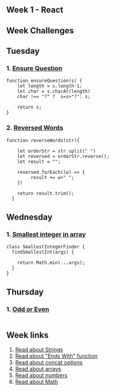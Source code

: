 ## Week 1 - React
## Week Challenges
## Tuesday

### 1. [Ensure Question](https://www.codewars.com/kata/5866fc43395d9138a7000006)

```
function ensureQuestion(s) {
    let length = s.length-1;
    let char = s.charAt(length)
    char !== "?" ?  s=s+"?": s;
    
    return s;
}
```

### 2. [Reversed Words](https://www.codewars.com/kata/51c8991dee245d7ddf00000e)

```
function reverseWords(str){

    let orderStr = str.split(" ")
    let reversed = orderStr.reverse();
    let result = "";

    reversed.forEach((w) => {
         result += w+" ";
    })

    return result.trim();
  }
```


## Wednesday
### 1. [Smallest integer in array](https://www.codewars.com/kata/55a2d7ebe362935a210000b2)
```
class SmallestIntegerFinder {
  findSmallestInt(args) {
    
    return Math.min(...args);
  }
}
```

## Thursday
### 1. [Odd or Even](https://www.codewars.com/kata/5949481f86420f59480000e7)
```
```

## Week links
1. [Read about Strings](https://developer.mozilla.org/es/docs/Web/JavaScript/Reference/Global_Objects/String)
2. [Read about "Ends With" function](https://developer.mozilla.org/es/docs/Web/JavaScript/Reference/Global_Objects/String/endsWith)
3. [Read about concat options](https://masteringjs.io/tutorials/fundamentals/string-concat#:~:text=The%20%2B%20Operator,used%20to%20concatenate%20two%20strings.&text=You%20can%20also%20use%20%2B%3D,for%20a%20%3D%20a%20%2B%20b%20.&text=If%20the%20left%20hand%20side,hand%20side%20to%20a%20string.)
4. [Read about arrays](https://developer.mozilla.org/es/docs/Web/JavaScript/Reference/Global_Objects/Array)
5. [Read about numbers](https://developer.mozilla.org/es/docs/Web/JavaScript/Reference/Global_Objects/Number)
6. [Read about Math](https://developer.mozilla.org/es/docs/Web/JavaScript/Reference/Global_Objects/Math)



